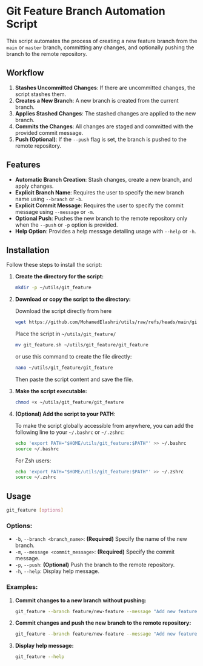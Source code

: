 
# Git Feature Branch Automation Script

This script automates the process of creating a new feature branch from the `main` or `master` branch, committing any changes, and optionally pushing the branch to the remote repository.

## Workflow

1. **Stashes Uncommitted Changes**: If there are uncommitted changes, the script stashes them.
2. **Creates a New Branch**: A new branch is created from the current branch.
3. **Applies Stashed Changes**: The stashed changes are applied to the new branch.
4. **Commits the Changes**: All changes are staged and committed with the provided commit message.
5. **Push (Optional)**: If the `--push` flag is set, the branch is pushed to the remote repository.


## Features

- **Automatic Branch Creation**: Stash changes, create a new branch, and apply changes.
- **Explicit Branch Name**: Requires the user to specify the new branch name using `--branch` or `-b`.
- **Explicit Commit Message**: Requires the user to specify the commit message using `--message` or `-m`.
- **Optional Push**: Pushes the new branch to the remote repository only when the `--push` or `-p` option is provided.
- **Help Option**: Provides a help message detailing usage with `--help` or `-h`.

## Installation

Follow these steps to install the script:

1. **Create the directory for the script:**

    ```bash
    mkdir -p ~/utils/git_feature
    ```

2. **Download or copy the script to the directory:**

    Download the script directly from here
    ``` bash
    wget https://github.com/MohamedElashri/utils/raw/refs/heads/main/git/git_feature/git_feature.sh
    ```
    
    Place the script in `~/utils/git_feature/`
    ```bash
    mv git_feature.sh ~/utils/git_feature/git_feature
    ```
    or use this command to create the file directly:

    ```bash
    nano ~/utils/git_feature/git_feature
    ```

    Then paste the script content and save the file.

4. **Make the script executable:**

    ```bash
    chmod +x ~/utils/git_feature/git_feature
    ```

5. **(Optional) Add the script to your PATH**:

    To make the script globally accessible from anywhere, you can add the following line to your `~/.bashrc` or `~/.zshrc`:

    ```bash
    echo 'export PATH="$HOME/utils/git_feature:$PATH"' >> ~/.bashrc
    source ~/.bashrc
    ```

    For Zsh users:

    ```bash
    echo 'export PATH="$HOME/utils/git_feature:$PATH"' >> ~/.zshrc
    source ~/.zshrc
    ```

## Usage

```bash
git_feature [options]
```

### Options:

- `-b`, `--branch <branch_name>`: **(Required)** Specify the name of the new branch.
- `-m`, `--message <commit_message>`: **(Required)** Specify the commit message.
- `-p`, `--push`: **(Optional)** Push the branch to the remote repository.
- `-h`, `--help`: Display help message.

### Examples:

1. **Commit changes to a new branch without pushing:**
    ```bash
    git_feature --branch feature/new-feature --message "Add new feature work"
    ```

2. **Commit changes and push the new branch to the remote repository:**
    ```bash
    git_feature --branch feature/new-feature --message "Add new feature work" --push
    ```

3. **Display help message:**
    ```bash
    git_feature --help
    ```


